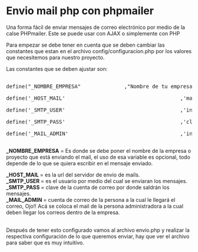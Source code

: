 # Envio mail php con phpmailer
Una forma fácil de enviar mensajes de correo electrónico por medio de la calse PHPmailer. Este se puede usar con AJAX o simplemente con PHP


Para empezar se debe tener en cuenta que se deben cambiar las constantes que estan en el archivo config/configuracion.php por los valores que necesitemos para nuestro proyecto.

Las constantes que se deben ajustar son:<br><br>

<pre>
define("_NOMBRE_EMPRESA"              ,"Nombre de tu empresa");//configurar<br>
define('_HOST_MAIL'										,'mail.correoWeb.com');//Configurar<br>
define('_SMTP_USER'										,'info@correoWeb.com');//configurar<br>
define('_SMTP_PASS'										,'claveCorreo');//configurar<br>
define('_MAIL_ADMIN'									,'info@correoWeb.com');//configurar<br>
</pre>

<strong>_NOMBRE_EMPRESA</strong> = Es donde se debe poner el nombre de la empresa o proyecto que está enviando el mail, el uso de esa variable es opcional, todo depende de lo que se quiera escribir en el mensaje enviado.<br>

<strong>_HOST_MAIL </strong>= es la url del servidor de envio de mails.<br>
<strong>_SMTP_USER </strong>= es el usuario por medio del cual se enviaran los mensajes.<br>
<strong>_SMTP_PASS </strong>= clave de la cuenta de correo por donde saldrán los mensajes.<br>
<strong>_MAIL_ADMIN </strong>= cuenta de correo de la persona a la cual le llegará el correo, Ojo!! Acá se coloca el mail de la persona administradora a la cual deben llegar los correos dentro de la empresa.<br><br>


Después de tener esto configurado vamos al archivo envio.php y realizar la respectiva configuración de lo que queremos enviar, hay que ver el archivo para saber que es muy intuitivo.

